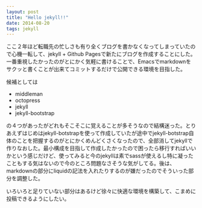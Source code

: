 ```yaml
---
layout: post
title: "Hello jekyll!!"
date: 2014-08-20
tags: jekyll
---
```


ここ２年ほど転職先の忙しさも有り全くブログを書かなくなってしまっていたので心機一転して、jekyll + Github Pagesで新たにブログを作成することにした。
一番重視したかったのがとにかく気軽に書けることで、Emacsでmarkdownをサクッと書くことが出来てコミットするだけで公開できる環境を目指した。

候補としては

* middleman
* octopress
* jekyll
* jekyll-bootstrap

の４つがあったがどれもそこそこに覚えることが多そうなので結構迷った。とりあえずはじめはjekyll-botstrapを使って作成していたが途中でjekyll-botstrap自体のことを把握するのがとにかくめんどくさくなったので、全部消してjekyllで作りなおした。最小構成を目指して作成したかったので困ったら移行すればいいかという感じだけど、使ってみると今のjekyllは素でsassが使えるし特に凝ったこともする気はないので今のところ問題なさそうな気がしてる。後は、markdownの部分にliquidの記法を入れたりするのが嫌だったのでそういった部分を調整した。

いろいろと足りていない部分はあるけど徐々に快適な環境を構築して、こまめに投稿できるようにしたい。
